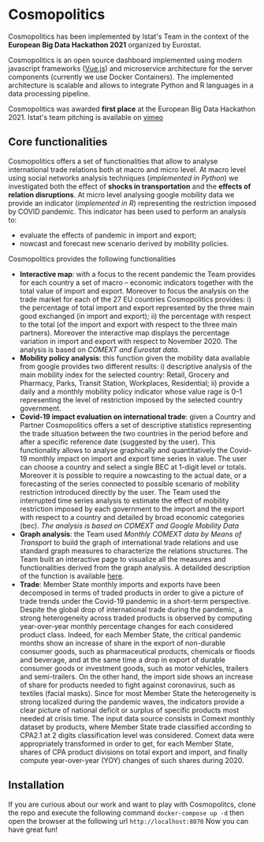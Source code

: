 # Cosmopolitics

Cosmopolitics has been implemented by Istat's Team in the context of the **European Big Data Hackathon 2021** organized by Eurostat. 

Cosmopolitics is an open source dashboard implemented using modern javascript frameworks ([Vue.js](https://vuejs.org/ "Vue.js")) and microservice architecture for the server components (currently we use Docker Containers). The implemented architecture is scalable and allows to integrate Python and R languages in a data processing pipeline.

Cosmopolitics was awarded **first place** at the European Big Data Hackathon 2021. Istat's team pitching is available on [vimeo](https://vimeo.com/525488078) 

## Core functionalities
Cosmopolitics offers a set of functionalities that allow to analyse international trade relations both at macro and micro level. 
At macro level using social networks analysis techniques (*implemented in Python*) we investigated both the effect of **shocks in transportation** and the **effects of relation disruptions**. 
At micro level analysing google mobility data we provide an indicator (*implemented in R*) representing the restriction imposed by COVID pandemic. This indicator has been used to perform an analysis to: 
- evaluate the effects of pandemic in import and export;
- nowcast and forecast new scenario derived by mobility policies.

Cosmopolitics provides the following functionalities
- **Interactive map**: with a focus to the recent pandemic the Team provides for each country a set of macro – economic indicators together with the total value of import and export. Moreover to focus the analysis on the trade market for each of the 27 EU countries Cosmopolitics provides: i) the percentage of total import and export represented by the three main good exchanged (in import and export); ii) the percentage with respect to the total (of the import and export with respect to the three main partners). Moreover the interactive map displays the percentage variation in import and export with respect to November 2020. The analysis is based on *COMEXT and Eurostat data*.
- **Mobility policy analysis**: this function given the mobility data available from google provides two different results: i) descriptive analysis of the main mobility index for the selected country: Retail, Grocery and Pharmacy, Parks, Transit Station, Workplaces, Residential; ii) provide a daily and a monthly mobility policy indicator whose value rage
is 0–1 representing the level of restriction imposed by the selected country government.
- **Covid-19 impact evaluation on international trade**: given a Country and Partner Cosmopolitics offers a set of descriptive statistics representing the trade
situation between the two countries in the period before and after a specific reference date (suggested by the user). This functionality allows to analyse graphically and quantitatively the Covid-19 monthly impact on import and export time series in value. The user can choose a country and select a single BEC at 1-digit level or totals. Moreover it is possible to require a nowcasting to the actual date, or a forecasting of the series connected to possible scenario of mobility restriction introduced directly by the user. The Team used the interrupted time series analysis to estimate the effect of mobility restriction imposed by each government to the import and the export with respect to a country and detailed by broad economic categories (bec). *The analysis is based on COMEXT and Google Mobility Data*
- **Graph analysis**: the Team used *Monthly COMEXT data by Means of Transport* to build the graph of international trade relations and use standard graph measures to characterize the relations structures. The Team built an interactive page to visualize all the measures and functionalities derived from the graph analysis. A detailded description of the function is available [here](https://github.com/istat-methodology/cosmopolitics/blob/main/docs/Cosmopolitics%20Graph%20Analysis.pdf). 
- **Trade**: Member State monthly imports and exports have been decomposed in terms of traded products in order to give a picture of trade trends under the Covid-19 pandemic in a short-term perspective. Despite the global drop of international trade during the pandemic, a strong heterogeneity across traded products is observed by computing year-over-year monthly percentage changes for each considered product class. Indeed, for each Member State, the critical pandemic months show an increase of share in the export
of non-durable consumer goods, such as pharmaceutical products, chemicals or floods and beverage, and at the same time a drop in export of durable consumer goods or investment goods, such as motor vehicles, trailers and semi-trailers. On the other hand, the import side shows an increase of share for products needed to fight against coronavirus, such as textiles (facial masks). Since for most Member State the heterogeneity is strong localized during the pandemic waves, the indicators provide a clear picture of national deficit or surplus of specific products most needed at crisis time. The input data source consists in Comext monthly dataset by products, where Member State trade classified
according to CPA2.1 at 2 digits classification level was considered. Comext data were appropriately transformed in order to get, for each Member State, shares of CPA product divisions on total export and import, and finally compute year-over-year (YOY) changes of such shares during 2020.

## Installation
If you are curious about our work and want to play with Cosmopolitcs, clone the repo and execute the following command
`docker-compose up -d`
then open the browser at the following url
`http://localhost:8070`
Now you can have great fun!
